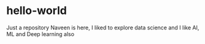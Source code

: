 # hello-world
Just a repository
Naveen is here, I liked to explore data science and I like AI, ML and Deep learning also
